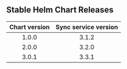 ## Stable Helm Chart Releases

|Chart version|Sync service version|
|:---:|:---:|
|1.0.0|3.1.2|
|2.0.0|3.2.0|
|3.0.1|3.3.1|
